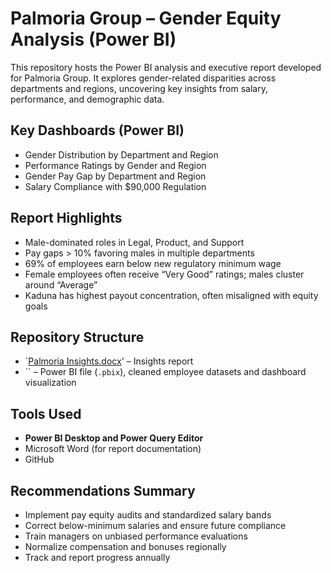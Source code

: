 # Palmoria Group – Gender Equity Analysis (Power BI)

This repository hosts the Power BI analysis and executive report developed for Palmoria Group. It explores gender-related disparities across departments and regions, uncovering key insights from salary, performance, and demographic data.

##  Key Dashboards (Power BI)

- Gender Distribution by Department and Region
- Performance Ratings by Gender and Region
- Gender Pay Gap by Department and Region
- Salary Compliance with $90,000 Regulation

##  Report Highlights

- Male-dominated roles in Legal, Product, and Support
- Pay gaps > 10% favoring males in multiple departments
- 69% of employees earn below new regulatory minimum wage
- Female employees often receive “Very Good” ratings; males cluster around “Average”
- Kaduna has highest payout concentration, often misaligned with equity goals

##  Repository Structure

- `[Palmoria Insights.docx](https://github.com/user-attachments/files/21036957/Palmoria.Insights.docx)'
 – Insights report 
- `` – Power BI file (`.pbix`), cleaned employee datasets and dashboard visualization
  

##  Tools Used

- **Power BI Desktop and Power Query Editor**
- Microsoft Word (for report documentation)
- GitHub

##  Recommendations Summary

- Implement pay equity audits and standardized salary bands
- Correct below-minimum salaries and ensure future compliance
- Train managers on unbiased performance evaluations
- Normalize compensation and bonuses regionally
- Track and report progress annually
